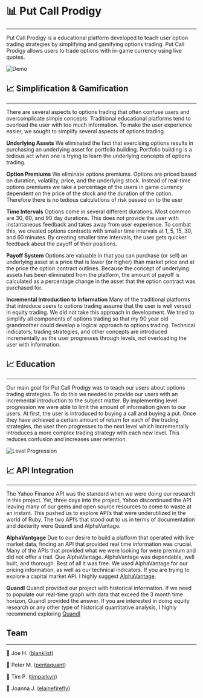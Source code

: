# 📊 Put Call Prodigy
----------------
Put Call Prodigy is a educational platform developed to teach user option trading strategies by simplifying and gamifying options trading. Put Call Prodigy allows users to trade options with in-game currency using live quotes.


![Demo](https://thumbs.gfycat.com/SilverFrighteningButterfly-size_restricted.gif)


## 📈 Simplification & Gamification
-----------------------
There are several aspects to options trading that often confuse users and overcomplicate simple concepts. Traditional educational platforms tend to overload the user with too much information. To make the user experience easier, we sought to simplify several aspects of options trading.


**Underlying Assets** We eliminated the fact that exercising options results in purchasing an underlying asset for portfolio building. Portfolio building is a tedious act when one is trying to learn the underlying concepts of options trading.


**Option Premiums** We eliminate options premiums. Options are priced based on duration, volatility, price, and the underlying stock. Instead of real-time options premiums we take a percentage of the users in game currency dependent on the price of the stock and the duration of the option. Therefore there is no tedious calculations of risk passed on to the user


**Time Intervals** Options come in several different durations. Most common are 30, 60, and 90 day durations. This does not provide the user with instantaneous feedback and takes away from user experience. To combat this, we created options contracts with smaller time intervals at 1, 5, 15, 30, and 60 minutes. By creating smaller time intervals, the user gets quicker feedback about the payoff of their positions.


**Payoff System** Options are valuable in that you can purchase (or sell) an underlying asset at a price that is lower (or higher) than market price and at the price the option contract outlines. Because the concept of underlying assets has been eliminated from the platform, the amount of payoff is calculated as a percentage change in the asset that the option contract was purchased for.


**Incremental Introduction to Information**
Many of the traditional platforms that introduce users to options trading assume that the user is well versed in equity trading. We did not take this approach in development. We tried to simplify all components of options trading so that my 90 year old grandmother could develop a logical approach to options trading. Technical indicators, trading strategies, and other concepts are introduced incrementally as the user progresses through levels, not overloading the user with information.


## 📈 Education
----------------------
Our main goal for Put Call Prodigy was to teach our users about options trading strategies. To do this we needed to provide our users with an incremental introduction to the subject matter. By implementing level progression we were able to limit the amount of information given to our users. At first, the user is introduced to buying a call and buying a put. Once they have achieved a certain amount of return for each of the trading strategies, the user then progresses to the next level which incrementally introduces a more complex trading strategy with each new level. This reduces confusion and increases user retention.


![Level Progression](https://github.com/blanklist/put-call-prodigy/blob/master/levels.png?raw=true)


## 📈 API Integration
----------------------
The Yahoo Finance API was the standard when we were doing our research in this project. Yet, three days into the project, Yahoo discontinued the API leaving many of our gems and open source resources to come to waste at an instant. This pushed us to explore API’s that were underutilized in the world of Ruby. The two API’s that stood out to us in terms of documentation and dexterity were Quandl and AlphaVantage.


**AlphaVantgage**
Due to our desire to build a platform that operated with live market data, finding an API that provided real time information was crucial. Many of the APIs that provided what we were looking for were premium and did not offer a trail. Que AlphaVantage. AlphaVantage was dependable, well built, and thorough. Best of all it was free. We used AlphaVantage for our pricing information, as well as our technical indicators. If you are trying to explore a capital market API. I highly suggest [AlphaVantage](https://www.alphavantage.co/).


**Quandl**
Quandl provided our project with historical information. If we need to populate our real-time graph with data that exceed the 3 month time horizon, Quandl provided the answer. If you are interested in doing equity research or any other type of historical quantitative analysis, I highly recommend exploring [Quandl](https://www.quandl.com/tools/api)


## Team
------------------
📌 Joe H. ([blanklist](https://github.com/blanklist))

📌 Peter M. ([pentaquant](https://github.com/pentaquant))

📌 Tim P. ([timparkyn](https://github.com/timparkyn))

📌 Joanna J. ([elainefirefly](https://github.com/elainefirefly))

